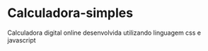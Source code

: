 # Calculadora-simples
Calculadora digital online desenvolvida utilizando linguagem css e javascript

